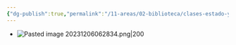 ```yaml
---
{"dg-publish":true,"permalink":"/11-areas/02-biblioteca/clases-estado-y-nacion-en-el-peru/","noteIcon":""}
---
```


- ![Pasted image 20231206062834.png|200](/img/user/11%20%C3%81reas%20%E2%9A%99/02%20Biblioteca/%F0%9F%92%BE%20Adjuntos/Pasted%20image%2020231206062834.png)